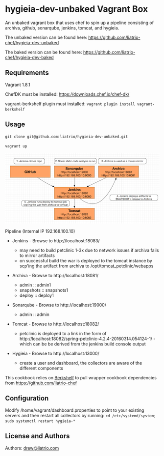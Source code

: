 hygieia-dev-unbaked Vagrant Box
========================
An unbaked vagrant box that uses chef to spin up a pipeline consisting of archiva, github, sonarqube, jenkins, tomcat, and hygieia.

The unbaked version can be found here: https://github.com/liatrio-chef/hygieia-dev-unbaked

The baked version can be found here: https://github.com/liatrio-chef/hygieia-dev-baked

Requirements
------------
Vagrant 1.8.1

ChefDK must be installed: https://downloads.chef.io/chef-dk/

vagrant-berkshelf plugin must installed: `vagrant plugin install vagrant-berkshelf`

Usage
-----
`git clone git@github.com:liatrio/hygieia-dev-unbaked.git`

`vagrant up`

![Alt text](media/pipeline.png)

Pipeline (Internal IP 192.168.100.10)
- Jenkins - Browse to http://localhost:18083/ 
  - may need to build petclinic 1-3x due to network issues if archiva fails to mirror artifacts
  - on successful build the war is deployed to the tomcat instance by scp'ing the artifact from archiva to /opt/tomcat_petclinic/webapps

- Archiva - Browse to http://localhost:18081/
  - admin :: admin1
  - snapshots :: snapshots1
  - deploy :: deploy1

- Sonarqube - Browse to http://localhost:19000/
  - admin :: admin

- Tomcat - Browse to http://localhost:18082/
  - petclinic is deployed to a link in the form of http://localhost:18082/spring-petclinic-4.2.4-20160314.054124-1/ - which can be be derived from the jenkins build console output

- Hygieia - Browse to http://localhost:13000/ 
  - create a user and dashboard, the collectors are aware of the different components

This cookbook relies on [Berkshelf](http://berkshelf.com) to pull wrapper cookbook dependencies from https://github.com/liatrio-chef

Configuration
-------------
Modify /home/vagrant/dashboard.properties to point to your existing servers and then restart all collectors by running: `cd /etc/systemd/system; sudo systemctl restart hygieia-*`

License and Authors
-------------------
Authors: drew@liatrio.com
